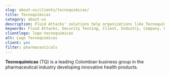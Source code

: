 ```yaml
---
slug: about-us/clients/tecnoquimicas/
title: Tecnoquímicas
category: about-us
description: Fluid Attacks' solutions help organizations like Tecnoquímicas to identify security vulnerabilities in their systems and manage their attack surfaces.
keywords: Fluid Attacks, Security Testing, Client, Industry, Company, Organization, Pentesting, Ethical Hacking, Tecnoquimicas
clientlogo: logo-tecnoquimicas
alt: Logo Tecnoquimicas
client: yes
filter: pharmaceuticals
---
```


**Tecnoquímicas** (TQ) is a leading Colombian business group in the
pharmaceutical industry developing innovative health products.
